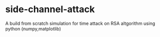 # side-channel-attack
A build from scratch simulation for time attack on RSA altgorithm using python (numpy,matplotlib)
